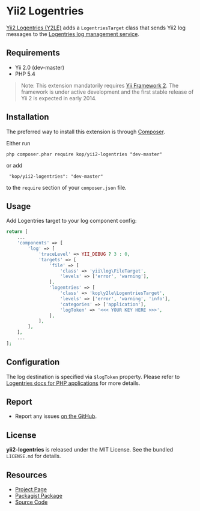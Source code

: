 Yii2 Logentries
===============

[Yii2 Logentries (Y2LE)](http://kop.github.io/yii2-logentries) adds a `LogentriesTarget` class that sends Yii2 log
messages to the [Logentries log management service](https://logentries.com/).

## Requirements

- Yii 2.0 (dev-master)
- PHP 5.4

> Note:
This extension mandatorily requires [Yii Framework 2](https://github.com/yiisoft/yii2).
The framework is under active development and the first stable release of Yii 2 is expected in early 2014.


## Installation

The preferred way to install this extension is through [Composer](http://getcomposer.org/).

Either run

``` php composer.phar require kop/yii2-logentries "dev-master" ```

or add

``` "kop/yii2-logentries": "dev-master"```

to the `require` section of your `composer.json` file.


## Usage

Add Logentries target to your log component config:

```php
return [
    ...
    'components' => [
        'log' => [
            'traceLevel' => YII_DEBUG ? 3 : 0,
            'targets' => [
                'file' => [
                    'class' => 'yii\log\FileTarget',
                    'levels' => ['error', 'warning'],
                ],
                'logentries' => [
                    'class' => 'kop\y2le\LogentriesTarget',
                    'levels' => ['error', 'warning', 'info'],
                    'categories' => ['application'],
                    'logToken' => '<<< YOUR KEY HERE >>>',
                ],
            ],
        ],
    ],
    ...
];
```


## Configuration

The log destination is specified via `$logToken` property. Please refer to
[Logentries docs for PHP applications](https://logentries.com/doc/php/) for more details.


## Report

- Report any issues [on the GitHub](https://github.com/kop/yii2-logentries/issues).


## License

**yii2-logentries** is released under the MIT License. See the bundled `LICENSE.md` for details.


## Resources

- [Project Page](http://kop.github.io/yii2-logentries)
- [Packagist Package](https://packagist.org/packages/kop/yii2-logentries)
- [Source Code](https://github.com/kop/yii2-logentries)